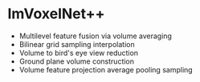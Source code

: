 # ImVoxelNet++

* Multilevel feature fusion via volume averaging
* Bilinear grid sampling interpolation
* Volume to bird's eye view reduction
* Ground plane volume construction
* Volume feature projection average pooling sampling
